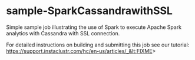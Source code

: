 # sample-SparkCassandrawithSSL
Simple sample job illustrating the use of Spark to execute Apache Spark analytics with Cassandra with SSL connection.

For detailed instructions on building and submitting this job see our tutorial: https://support.instaclustr.com/hc/en-us/articles/_&lt;FIXME&gt;
